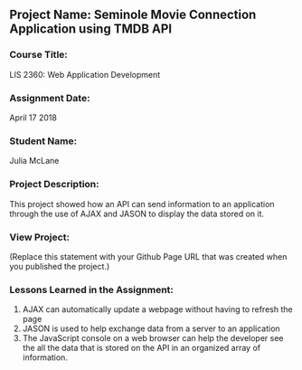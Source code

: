 ## Project Name:  Seminole Movie Connection Application using TMDB API

### Course Title:
LIS 2360:  Web Application Development

### Assignment Date:  
April 17 2018

### Student Name:  
Julia McLane

### Project Description:
This project showed how an API can send information to an application through the use of AJAX and JASON to display the data stored on it. 

### View Project:
(Replace this statement with your Github Page URL that was created when you 
 published the project.)

### Lessons Learned in the Assignment:
1. AJAX can automatically update a webpage without having to refresh the page
2. JASON is used to help exchange data from a server to an application
3. The JavaScript console on a web browser  can help the developer see the all the data that is stored on the API in an organized array of information. 

